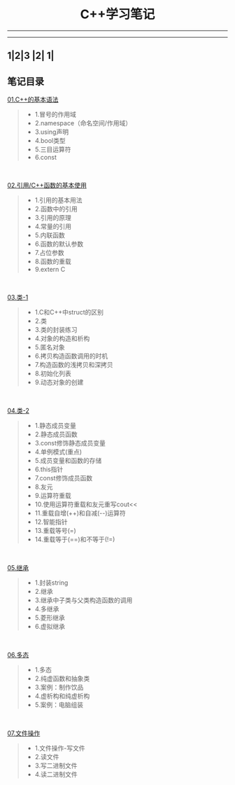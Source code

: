 <h1 align="center">C++学习笔记</h1>
<hr>

------------------------
1|2|3
|2|
1|
------------------------

## 笔记目录

[01.C++的基本语法](./01-study/main.cpp)
> * 1.冒号的作用域
> * 2.namespace（命名空间/作用域）
> * 3.using声明
> * 4.bool类型
> * 5.三目运算符
> * 6.const

<br>

[02.引用/C++函数的基本使用](./02-study/main.cpp)
> * 1.引用的基本用法
> * 2.函数中的引用
> * 3.引用的原理
> * 4.常量的引用
> * 5.内联函数
> * 6.函数的默认参数
> * 7.占位参数
> * 8.函数的重载
> * 9.extern C
<br>

[03.类-1](./03-study/main.cpp)
> * 1.C和C++中struct的区别
> * 2.类
> * 3.类的封装练习
> * 4.对象的构造和析构
> * 5.匿名对象
> * 6.拷贝构造函数调用的时机
> * 7.构造函数的浅拷贝和深拷贝
> * 8.初始化列表
> * 9.动态对象的创建

<br>

[04.类-2](./04-study/main.cpp)
> * 1.静态成员变量
> * 2.静态成员函数
> * 3.const修饰静态成员变量
> * 4.单例模式(重点)
> * 5.成员变量和函数的存储
> * 6.this指针
> * 7.const修饰成员函数
> * 8.友元
> * 9.运算符重载
> * 10.使用运算符重载和友元重写cout<<
> * 11.重载自增(++)和自减(--)运算符
> * 12.智能指针
> * 13.重载等号(=)
> * 14.重载等于(==)和不等于(!=)

<br>

[05.继承](./05-study/main.cpp)
> * 1.封装string
> * 2.继承
> * 3.继承中子类与父类构造函数的调用
> * 4.多继承
> * 5.菱形继承
> * 6.虚拟继承

<br>

[06.多态](./06-study/main.cpp)
> * 1.多态
> * 2.纯虚函数和抽象类
> * 3.案例：制作饮品
> * 4.虚析构和纯虚析构
> * 5.案例：电脑组装

<br>

[07.文件操作](./07-study/main.cpp)
> * 1.文件操作-写文件
> * 2.读文件
> * 3.写二进制文件
> * 4.读二进制文件

